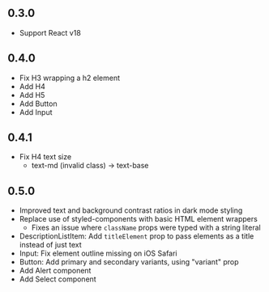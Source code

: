 ## 0.3.0

- Support React v18

## 0.4.0

- Fix H3 wrapping a h2 element
- Add H4
- Add H5
- Add Button
- Add Input

## 0.4.1

- Fix H4 text size
  - text-md (invalid class) -> text-base

## 0.5.0

- Improved text and background contrast ratios in dark mode styling
- Replace use of styled-components with basic HTML element wrappers
  - Fixes an issue where `className` props were typed with a string literal
- DescriptionListItem: Add `titleElement` prop to pass elements as a title instead of just text
- Input: Fix element outline missing on iOS Safari
- Button: Add primary and secondary variants, using "variant" prop
- Add Alert component
- Add Select component

